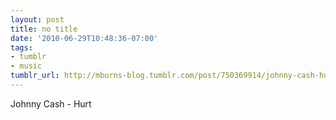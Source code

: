 ```yaml
---
layout: post
title: no title
date: '2010-06-29T10:48:36-07:00'
tags:
- tumblr
- music
tumblr_url: http://mburns-blog.tumblr.com/post/750369914/johnny-cash-hurt
---
```


Johnny Cash - Hurt

